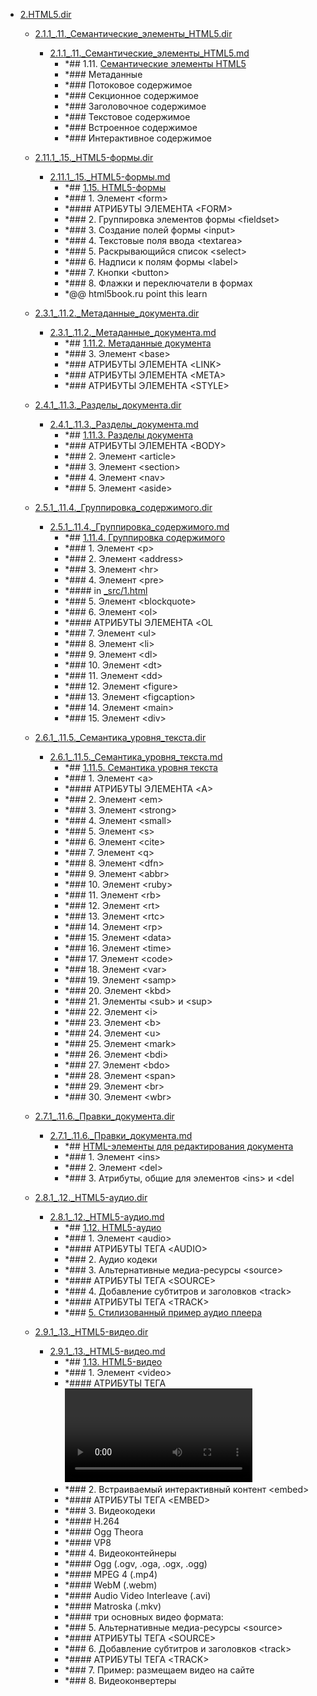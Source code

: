 - <a href = "F:\Node_projects\Node_Way\NBase\_Md\_Index\_HtmlCss\Containers\Intro_to_this\html5book.ru\2.HTML5.dir\cat.2.HTML5.dir\dir.2.HTML5.dir.md">2.HTML5.dir</a>
    - <a href = "F:\Node_projects\Node_Way\NBase\_Md\_Index\_HtmlCss\Containers\Intro_to_this\html5book.ru\2.HTML5.dir\2.1.1_.11._Семантические_элементы_HTML5.dir\cat.2.1.1_.11._Семантические_элементы_HTML5.dir\dir.2.1.1_.11._Семантические_элементы_HTML5.dir.md">2.1.1_.11._Семантические_элементы_HTML5.dir</a>
        - <a href = "F:\Node_projects\Node_Way\NBase\_Md\_Index\_HtmlCss\Containers\Intro_to_this\html5book.ru\2.HTML5.dir\2.1.1_.11._Семантические_элементы_HTML5.dir\2.1.1_.11._Семантические_элементы_HTML5.md">2.1.1_.11._Семантические_элементы_HTML5.md</a>
            - *## 1.11. [Семантические элементы HTML5](https://html5book.ru/html5-semantic-elements/)
            - *### Метаданные
            - *### Потоковое содержимое
            - *### Секционное содержимое
            - *### Заголовочное содержимое
            - *### Текстовое содержимое
            - *### Встроенное содержимое
            - *### Интерактивное содержимое
    
    - <a href = "F:\Node_projects\Node_Way\NBase\_Md\_Index\_HtmlCss\Containers\Intro_to_this\html5book.ru\2.HTML5.dir\2.11.1_.15._HTML5-формы.dir\cat.2.11.1_.15._HTML5-формы.dir\dir.2.11.1_.15._HTML5-формы.dir.md">2.11.1_.15._HTML5-формы.dir</a>
        - <a href = "F:\Node_projects\Node_Way\NBase\_Md\_Index\_HtmlCss\Containers\Intro_to_this\html5book.ru\2.HTML5.dir\2.11.1_.15._HTML5-формы.dir\2.11.1_.15._HTML5-формы.md">2.11.1_.15._HTML5-формы.md</a>
            - *## [1.15. HTML5-формы](https://html5book.ru/html5-forms/)
            - *### 1. Элемент \<form>
            - *#### АТРИБУТЫ ЭЛЕМЕНТА \<FORM>
            - *### 2. Группировка элементов формы \<fieldset>
            - *### 3. Создание полей формы \<input>
            - *### 4. Текстовые поля ввода \<textarea>
            - *### 5. Раскрывающийся список \<select>
            - *### 6. Надписи к полям формы \<label>
            - *### 7. Кнопки \<button>
            - *### 8. Флажки и переключатели в формах
            - *@@ html5book.ru point this learn
    
    - <a href = "F:\Node_projects\Node_Way\NBase\_Md\_Index\_HtmlCss\Containers\Intro_to_this\html5book.ru\2.HTML5.dir\2.3.1_.11.2._Метаданные_документа.dir\cat.2.3.1_.11.2._Метаданные_документа.dir\dir.2.3.1_.11.2._Метаданные_документа.dir.md">2.3.1_.11.2._Метаданные_документа.dir</a>
        - <a href = "F:\Node_projects\Node_Way\NBase\_Md\_Index\_HtmlCss\Containers\Intro_to_this\html5book.ru\2.HTML5.dir\2.3.1_.11.2._Метаданные_документа.dir\2.3.1_.11.2._Метаданные_документа.md">2.3.1_.11.2._Метаданные_документа.md</a>
            - *## [1.11.2. Метаданные документа](https://html5book.ru/metadannye-dokumenta)
            - *### 3. Элемент \<base>
            - *### АТРИБУТЫ ЭЛЕМЕНТА \<LINK>
            - *### АТРИБУТЫ ЭЛЕМЕНТА \<META>
            - *### АТРИБУТЫ ЭЛЕМЕНТА \<STYLE>
    
    - <a href = "F:\Node_projects\Node_Way\NBase\_Md\_Index\_HtmlCss\Containers\Intro_to_this\html5book.ru\2.HTML5.dir\2.4.1_.11.3._Разделы_документа.dir\cat.2.4.1_.11.3._Разделы_документа.dir\dir.2.4.1_.11.3._Разделы_документа.dir.md">2.4.1_.11.3._Разделы_документа.dir</a>
        - <a href = "F:\Node_projects\Node_Way\NBase\_Md\_Index\_HtmlCss\Containers\Intro_to_this\html5book.ru\2.HTML5.dir\2.4.1_.11.3._Разделы_документа.dir\2.4.1_.11.3._Разделы_документа.md">2.4.1_.11.3._Разделы_документа.md</a>
            - *## [1.11.3. Разделы документа](https://html5book.ru/razdely-dokumenta)
            - *### АТРИБУТЫ ЭЛЕМЕНТА \<BODY>
            - *### 2. Элемент \<article>
            - *### 3. Элемент \<section>
            - *### 4. Элемент \<nav>
            - *### 5. Элемент \<aside>
    
    - <a href = "F:\Node_projects\Node_Way\NBase\_Md\_Index\_HtmlCss\Containers\Intro_to_this\html5book.ru\2.HTML5.dir\2.5.1_.11.4._Группировка_содержимого.dir\cat.2.5.1_.11.4._Группировка_содержимого.dir\dir.2.5.1_.11.4._Группировка_содержимого.dir.md">2.5.1_.11.4._Группировка_содержимого.dir</a>
        - <a href = "F:\Node_projects\Node_Way\NBase\_Md\_Index\_HtmlCss\Containers\Intro_to_this\html5book.ru\2.HTML5.dir\2.5.1_.11.4._Группировка_содержимого.dir\2.5.1_.11.4._Группировка_содержимого.md">2.5.1_.11.4._Группировка_содержимого.md</a>
            - *## [1.11.4. Группировка содержимого](https://html5book.ru/gruppirovka-soderzhimogo)
            - *### 1. Элемент \<p>
            - *### 2. Элемент \<address>
            - *### 3. Элемент \<hr>
            - *### 4. Элемент \<pre>
            - *#### in [_src/1.html](_src/1.html)
            - *### 5. Элемент \<blockquote>
            - *### 6. Элемент \<ol>
            - *#### АТРИБУТЫ ЭЛЕМЕНТА <OL
            - *### 7. Элемент \<ul>
            - *### 8. Элемент \<li>
            - *### 9. Элемент \<dl>
            - *### 10. Элемент \<dt>
            - *### 11. Элемент \<dd>
            - *### 12. Элемент \<figure>
            - *### 13. Элемент \<figcaption>
            - *### 14. Элемент \<main>
            - *### 15. Элемент \<div>
    
    - <a href = "F:\Node_projects\Node_Way\NBase\_Md\_Index\_HtmlCss\Containers\Intro_to_this\html5book.ru\2.HTML5.dir\2.6.1_.11.5._Семантика_уровня_текста.dir\cat.2.6.1_.11.5._Семантика_уровня_текста.dir\dir.2.6.1_.11.5._Семантика_уровня_текста.dir.md">2.6.1_.11.5._Семантика_уровня_текста.dir</a>
        - <a href = "F:\Node_projects\Node_Way\NBase\_Md\_Index\_HtmlCss\Containers\Intro_to_this\html5book.ru\2.HTML5.dir\2.6.1_.11.5._Семантика_уровня_текста.dir\2.6.1_.11.5._Семантика_уровня_текста.md">2.6.1_.11.5._Семантика_уровня_текста.md</a>
            - *## [1.11.5. Семантика уровня текста](https://html5book.ru/semantika-urovnya-teksta/)
            - *### 1. Элемент \<a>
            - *#### АТРИБУТЫ ЭЛЕМЕНТА \<A>
            - *### 2. Элемент \<em>
            - *### 3. Элемент \<strong>
            - *### 4. Элемент \<small>
            - *### 5. Элемент \<s>
            - *### 6. Элемент \<cite>
            - *### 7. Элемент \<q>
            - *### 8. Элемент \<dfn>
            - *### 9. Элемент \<abbr>
            - *### 10. Элемент \<ruby>
            - *### 11. Элемент \<rb>
            - *### 12. Элемент \<rt>
            - *### 13. Элемент \<rtc>
            - *### 14. Элемент \<rp>
            - *### 15. Элемент \<data>
            - *### 16. Элемент \<time>
            - *### 17. Элемент \<code>
            - *### 18. Элемент \<var>
            - *### 19. Элемент \<samp>
            - *### 20. Элемент \<kbd>
            - *### 21. Элементы \<sub> и \<sup>
            - *### 22. Элемент \<i>
            - *### 23. Элемент \<b>
            - *### 24. Элемент \<u>
            - *### 25. Элемент \<mark>
            - *### 26. Элемент \<bdi>
            - *### 27. Элемент \<bdo>
            - *### 28. Элемент \<span>
            - *### 29. Элемент \<br>
            - *### 30. Элемент \<wbr>
    
    - <a href = "F:\Node_projects\Node_Way\NBase\_Md\_Index\_HtmlCss\Containers\Intro_to_this\html5book.ru\2.HTML5.dir\2.7.1_.11.6._Правки_документа.dir\cat.2.7.1_.11.6._Правки_документа.dir\dir.2.7.1_.11.6._Правки_документа.dir.md">2.7.1_.11.6._Правки_документа.dir</a>
        - <a href = "F:\Node_projects\Node_Way\NBase\_Md\_Index\_HtmlCss\Containers\Intro_to_this\html5book.ru\2.HTML5.dir\2.7.1_.11.6._Правки_документа.dir\2.7.1_.11.6._Правки_документа.md">2.7.1_.11.6._Правки_документа.md</a>
            - *## [HTML-элементы для редактирования документа](https://html5book.ru/pravki-dokumenta/)
            - *### 1. Элемент \<ins>
            - *### 2. Элемент \<del>
            - *### 3. Атрибуты, общие для элементов \<ins> и \<del 
    
    - <a href = "F:\Node_projects\Node_Way\NBase\_Md\_Index\_HtmlCss\Containers\Intro_to_this\html5book.ru\2.HTML5.dir\2.8.1_.12._HTML5-аудио.dir\cat.2.8.1_.12._HTML5-аудио.dir\dir.2.8.1_.12._HTML5-аудио.dir.md">2.8.1_.12._HTML5-аудио.dir</a>
        - <a href = "F:\Node_projects\Node_Way\NBase\_Md\_Index\_HtmlCss\Containers\Intro_to_this\html5book.ru\2.HTML5.dir\2.8.1_.12._HTML5-аудио.dir\2.8.1_.12._HTML5-аудио.md">2.8.1_.12._HTML5-аудио.md</a>
            - *## [1.12. HTML5-аудио](https://html5book.ru/html5-audio/)
            - *### 1. Элемент \<audio>
            - *#### АТРИБУТЫ ТЕГА \<AUDIO>
            - *### 2. Аудио кодеки
            - *### 3. Альтернативные медиа-ресурсы \<source>
            - *#### АТРИБУТЫ ТЕГА \<SOURCE>
            - *### 4. Добавление субтитров и заголовков \<track>
            - *#### АТРИБУТЫ ТЕГА \<TRACK>
            - *### [5. Стилизованный пример аудио плеера](https://codepen.io/nazarelen/pen/rrOgBw)
    
    - <a href = "F:\Node_projects\Node_Way\NBase\_Md\_Index\_HtmlCss\Containers\Intro_to_this\html5book.ru\2.HTML5.dir\2.9.1_.13._HTML5-видео.dir\cat.2.9.1_.13._HTML5-видео.dir\dir.2.9.1_.13._HTML5-видео.dir.md">2.9.1_.13._HTML5-видео.dir</a>
        - <a href = "F:\Node_projects\Node_Way\NBase\_Md\_Index\_HtmlCss\Containers\Intro_to_this\html5book.ru\2.HTML5.dir\2.9.1_.13._HTML5-видео.dir\2.9.1_.13._HTML5-видео.md">2.9.1_.13._HTML5-видео.md</a>
            - *## [1.13. HTML5-видео](https://html5book.ru/html5-video/)
            - *### 1. Элемент \<video>
            - *#### АТРИБУТЫ ТЕГА <VIDEO>
            - *### 2. Встраиваемый интерактивный контент \<embed>
            - *#### АТРИБУТЫ ТЕГА \<EMBED>
            - *### 3. Видеокодеки
            - *#### H.264 
            - *#### Ogg Theora 
            - *#### VP8 
            - *### 4. Видеоконтейнеры
            - *#### Ogg (.ogv, .oga, .ogx, .ogg) 
            - *#### MPEG 4 (.mp4) 
            - *#### WebM (.webm) 
            - *#### Audio Video Interleave (.avi) 
            - *#### Matroska (.mkv) 
            - *#### три основных видео формата:
            - *### 5. Альтернативные медиа-ресурсы \<source>
            - *#### АТРИБУТЫ ТЕГА \<SOURCE>
            - *### 6. Добавление субтитров и заголовков \<track>
            - *#### АТРИБУТЫ ТЕГА \<TRACK>
            - *### 7. Пример: размещаем видео на сайте
            - *### 8. Видеоконвертеры
    
